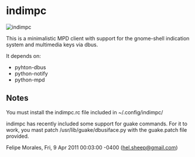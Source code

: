 indimpc
=======

![indimpc](http://k.min.us/ibpk6S.png)

This is a minimalistic MPD client with support for the gnome-shell indication system and multimedia keys via dbus.

It depends on:

 + pyhton-dbus
 + python-notify
 + python-mpd

## Notes

You must install the indimpc.rc file included in ~/.config/indimpc/

indimpc has recently included some support for guake commands. For it to work, you mast patch /usr/lib/guake/dbusiface.py with the guake.patch file provided.

Felipe Morales, Fri, 9 Apr 2011 00:03:00 -0400
(hel.sheep@gmail.com)
